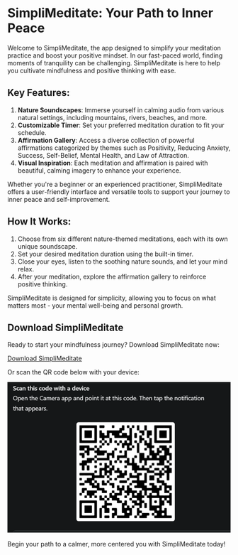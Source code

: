 # SimpliMeditate: Your Path to Inner Peace

Welcome to SimpliMeditate, the app designed to simplify your meditation practice and boost your positive mindset. In our fast-paced world, finding moments of tranquility can be challenging. SimpliMeditate is here to help you cultivate mindfulness and positive thinking with ease.

## Key Features:

1. **Nature Soundscapes**: Immerse yourself in calming audio from various natural settings, including mountains, rivers, beaches, and more.
2. **Customizable Timer**: Set your preferred meditation duration to fit your schedule.
3. **Affirmation Gallery**: Access a diverse collection of powerful affirmations categorized by themes such as Positivity, Reducing Anxiety, Success, Self-Belief, Mental Health, and Law of Attraction.
4. **Visual Inspiration**: Each meditation and affirmation is paired with beautiful, calming imagery to enhance your experience.

Whether you're a beginner or an experienced practitioner, SimpliMeditate offers a user-friendly interface and versatile tools to support your journey to inner peace and self-improvement.

## How It Works:

1. Choose from six different nature-themed meditations, each with its own unique soundscape.
2. Set your desired meditation duration using the built-in timer.
3. Close your eyes, listen to the soothing nature sounds, and let your mind relax.
4. After your meditation, explore the affirmation gallery to reinforce positive thinking.

SimpliMeditate is designed for simplicity, allowing you to focus on what matters most - your mental well-being and personal growth.

## Download SimpliMeditate

Ready to start your mindfulness journey? Download SimpliMeditate now:

[Download SimpliMeditate](https://expo.dev/accounts/hasan2004/projects/meditation/builds/86cc6817-a4ea-41de-b53c-c66e41198e84)

Or scan the QR code below with your device:

![QR Code to download SimpliMeditate](./assets/ss.png)

Begin your path to a calmer, more centered you with SimpliMeditate today!